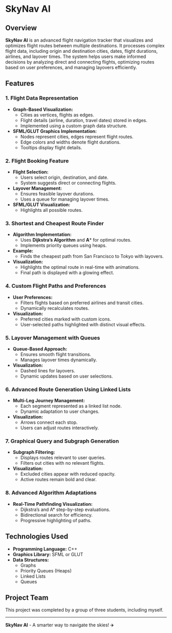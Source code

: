 # SkyNav AI

## Overview
**SkyNav AI** is an advanced flight navigation tracker that visualizes and optimizes flight routes between multiple destinations. It processes complex flight data, including origin and destination cities, dates, flight durations, airlines, and layover times. The system helps users make informed decisions by analyzing direct and connecting flights, optimizing routes based on user preferences, and managing layovers efficiently.

## Features
### 1. Flight Data Representation
- **Graph-Based Visualization:** 
  - Cities as vertices, flights as edges.
  - Flight details (airline, duration, travel dates) stored in edges.
  - Implemented using a custom graph data structure.
- **SFML/GLUT Graphics Implementation:**
  - Nodes represent cities, edges represent flight routes.
  - Edge colors and widths denote flight durations.
  - Tooltips display flight details.

### 2. Flight Booking Feature
- **Flight Selection:**
  - Users select origin, destination, and date.
  - System suggests direct or connecting flights.
- **Layover Management:**
  - Ensures feasible layover durations.
  - Uses a queue for managing layover times.
- **SFML/GLUT Visualization:**
  - Highlights all possible routes.

### 3. Shortest and Cheapest Route Finder
- **Algorithm Implementation:**
  - Uses **Dijkstra’s Algorithm** and **A*** for optimal routes.
  - Implements priority queues using heaps.
- **Example:**
  - Finds the cheapest path from San Francisco to Tokyo with layovers.
- **Visualization:**
  - Highlights the optimal route in real-time with animations.
  - Final path is displayed with a glowing effect.

### 4. Custom Flight Paths and Preferences
- **User Preferences:**
  - Filters flights based on preferred airlines and transit cities.
  - Dynamically recalculates routes.
- **Visualization:**
  - Preferred cities marked with custom icons.
  - User-selected paths highlighted with distinct visual effects.

### 5. Layover Management with Queues
- **Queue-Based Approach:**
  - Ensures smooth flight transitions.
  - Manages layover times dynamically.
- **Visualization:**
  - Dashed lines for layovers.
  - Dynamic updates based on user selections.

### 6. Advanced Route Generation Using Linked Lists
- **Multi-Leg Journey Management:**
  - Each segment represented as a linked list node.
  - Dynamic adaptation to user changes.
- **Visualization:**
  - Arrows connect each stop.
  - Users can adjust routes interactively.

### 7. Graphical Query and Subgraph Generation
- **Subgraph Filtering:**
  - Displays routes relevant to user queries.
  - Filters out cities with no relevant flights.
- **Visualization:**
  - Excluded cities appear with reduced opacity.
  - Active routes remain bold and clear.

### 8. Advanced Algorithm Adaptations
- **Real-Time Pathfinding Visualization:**
  - Dijkstra’s and A* step-by-step evaluations.
  - Bidirectional search for efficiency.
  - Progressive highlighting of paths.

## Technologies Used
- **Programming Language:** C++
- **Graphics Library:** SFML or GLUT
- **Data Structures:**
  - Graphs
  - Priority Queues (Heaps)
  - Linked Lists
  - Queues
  
 ## Project Team
This project was completed by a group of three students, including myself.

  ---
**SkyNav AI** - A smarter way to navigate the skies! ✈️

